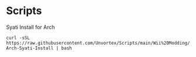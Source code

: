 # Scripts
Syati Install for Arch

`curl -sSL https://raw.githubusercontent.com/Unvortex/Scripts/main/Wii%20Modding/Arch-Syati-Install | bash`
